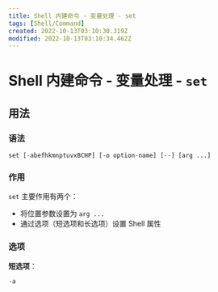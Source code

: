 ```yaml
---
title: Shell 内建命令 - 变量处理 - set
tags: [Shell/Command]
created: 2022-10-13T03:10:30.319Z
modified: 2022-10-13T03:10:34.462Z
---
```


# Shell 内建命令 - 变量处理 - `set`

## 用法

### 语法

```shell
set [-abefhkmnptuvxBCHP] [-o option-name] [--] [arg ...]
```

### 作用

`set` 主要作用有两个：

- 将位置参数设置为 `arg ...`
- 通过选项（短选项和长选项）设置 Shell 属性

### 选项

**短选项**：

```
-a      
```






